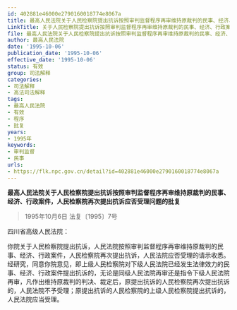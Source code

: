 ```yaml
---
id: 402881e46000e2790160018774e8067a
title: 最高人民法院关于人民检察院提出抗诉按照审判监督程序再审维持原裁判的民事、经济、行政案件，人民检察院再次提出抗诉应否受理的问题批复
LinkTitle: 关于人民检察院提出抗诉按照审判监督程序再审维持原裁判的民事、经济、行政案件，人民检察院再次提出抗诉应否受理的问题批复
file: 最高人民法院关于人民检察院提出抗诉按照审判监督程序再审维持原裁判的民事、经济、行政案件，人民检察院再次提出抗诉应否受理的问题批复_19951_402881e46000e2790160018774e8067a.docx
author: 最高人民法院
date: '1995-10-06'
publication_date: '1995-10-06'
effective_date: '1995-10-06'
status: 有效
group: 司法解释
categories:
- 司法解释
- 高法司法解释
tags:
- 最高人民法院
- 有效
- 程序
- 批复
years:
- 1995年
keywords:
- 审判监督
- 民事
urls:
- https://flk.npc.gov.cn/detail?id=402881e46000e2790160018774e8067a
---
```


**最高人民法院关于人民检察院提出抗诉按照审判监督程序再审维持原裁判的民事、经济、行政案件，人民检察院再次提出抗诉应否受理问题的批复**

> 1995年10月6日 法复〔1995〕7号

四川省高级人民法院：

你院关于人民检察院提出抗诉，人民法院按照审判监督程序再审维持原裁判的民事、经济、行政案件，人民检察院再次提出抗诉，人民法院应否受理的请示收悉。经研究，同意你院意见，即上级人民检察院对下级人民法院已经发生法律效力的民事、经济、行政案件提出抗诉的，无论是同级人民法院再审还是指令下级人民法院再审，凡作出维持原裁判的判决、裁定后，原提出抗诉的人民检察院再次提出抗诉的，人民法院不予受理；原提出抗诉的人民检察院的上级人民检察院提出抗诉的，人民法院应当受理。
